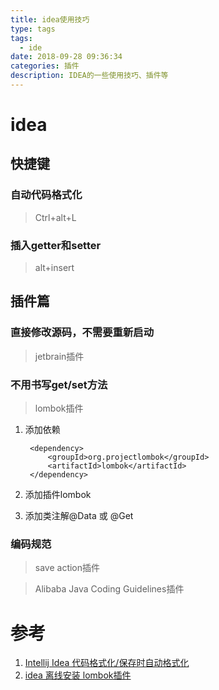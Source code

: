 ```yaml
---
title: idea使用技巧
type: tags
tags:
  - ide
date: 2018-09-28 09:36:34
categories: 插件
description: IDEA的一些使用技巧、插件等
---
```

# idea

## 快捷键

### 自动代码格式化

>Ctrl+alt+L

### 插入getter和setter

>alt+insert

## 插件篇

### 直接修改源码，不需要重新启动 ##

>jetbrain插件

### 不用书写get/set方法 ##

>lombok插件

1. 添加依赖

        <dependency>
            <groupId>org.projectlombok</groupId>
            <artifactId>lombok</artifactId>
        </dependency>

2. 添加插件lombok
3. 添加类注解@Data 或 @Get

### 编码规范

> save action插件

> Alibaba Java Coding Guidelines插件



# 参考 #
1.  [Intellij Idea 代码格式化/保存时自动格式化](https://blog.csdn.net/mr_rain/article/details/79279931)
2. [idea 离线安装 lombok插件](https://blog.csdn.net/shmily_lsl/article/details/80689307 "idea 离线安装 lombok插件")

